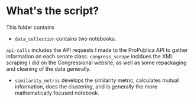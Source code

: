 # What's the script?

This folder contains

 - `data_collection` contains two notebooks. 

  `api-calls` includes the API requests I made to the ProPublica API to gather information on each senate class. 
  `congress_scrape` incldues the XML scraping I did on the Congressional website, as well as some repackaging and cleaning of the data generally. 

 - `similarity_metric` develops the similarity metric, calculates mutual information, does the clustering, and is generally the more mathematically focused notebook. 

